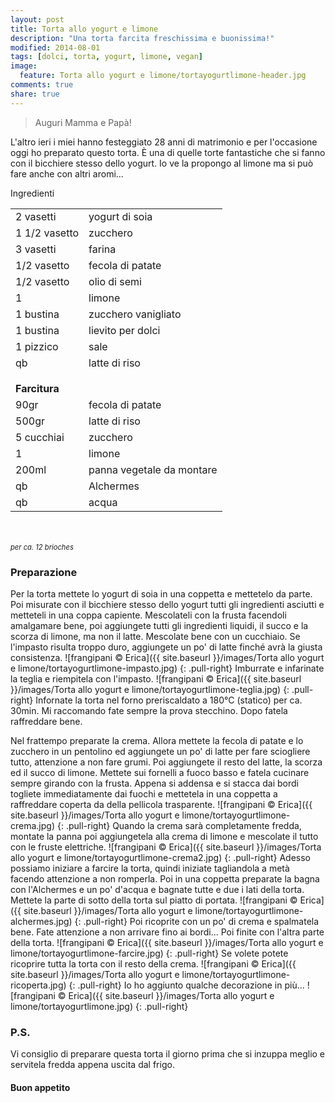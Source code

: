 ```yaml
---
layout: post
title: Torta allo yogurt e limone
description: "Una torta farcita freschissima e buonissima!"
modified: 2014-08-01
tags: [dolci, torta, yogurt, limone, vegan]
image:
  feature: Torta allo yogurt e limone/tortayogurtlimone-header.jpg
comments: true
share: true
---
```


> Auguri Mamma e Papà!

L'altro ieri i miei hanno festeggiato 28 anni di matrimonio e per l'occasione oggi ho preparato questo torta. È una di quelle torte fantastiche che si fanno con il bicchiere stesso dello yogurt. Io ve la propongo al limone ma si può fare anche con altri aromi...


<div class="ingredients">
  <div class="ingredients-title">Ingredienti</div>
  <table>
    <tbody>
      <tr>
        <td>2 vasetti</td>
        <td>yogurt di soia</td>
      </tr>
      <tr>
        <td>1 1/2 vasetto</td>
        <td>zucchero</td>
      </tr>
      <tr>
        <td>3 vasetti</td>
        <td>farina</td>
      </tr>
      <tr>
        <td>1/2 vasetto</td>
        <td>fecola di patate</td>
      </tr>
      <tr>
        <td>1/2 vasetto</td>
        <td>olio di semi</td>
      </tr>
      <tr>
        <td>1</td>
        <td>limone</td>
      </tr>
      <tr>
        <td>1 bustina</td>
        <td>zucchero vanigliato</td>
      </tr>
      <tr>
        <td>1 bustina</td>
        <td>lievito per dolci</td>
      </tr>
      <tr>
        <td>1 pizzico</td>
        <td>sale</td>
      </tr>
      <tr>
        <td>qb</td>
        <td>latte di riso</td>
      </tr>
      <tr style="height: 15px;"></tr>
      <tr>          
        <td colspan="2"><b>Farcitura</b></td>
      </tr>
      <tr>
        <td>90gr</td>
        <td>fecola di patate</td>
      </tr>
      <tr>
        <td>500gr</td>
        <td>latte di riso</td>
      </tr>
      <tr>
        <td>5 cucchiai</td>
        <td>zucchero</td>
      </tr>
      <tr>
        <td>1</td>
        <td>limone</td>
      </tr>
      <tr>
        <td>200ml</td>
        <td>panna vegetale da montare</td>
      </tr>
      <tr>
        <td>qb</td>
        <td>Alchermes</td>
      </tr>
      <tr>
        <td>qb</td>
        <td>acqua</td>
      </tr>
    </tbody>
  </table>
  <br></br>
   <i class="pull-right" style="font-size: 80%;">per ca. 12 brioches</i>
</div>


<h3>
  <font color="grey">
    <i class="icon-cogs"></i>
  </font> Preparazione
</h3>

Per la torta mettete lo yogurt di soia in una coppetta e mettetelo da parte. Poi misurate con il bicchiere stesso dello yogurt tutti gli ingredienti asciutti e metteteli in una coppa capiente. Mescolateli con la frusta facendoli amalgamare bene, poi aggiungete tutti gli ingredienti liquidi, il succo e la scorza di limone, ma non il latte. Mescolate bene con un cucchiaio. Se l'impasto risulta troppo duro, aggiungete un po' di latte finché avrà la giusta consistenza.
![frangipani © Erica]({{ site.baseurl }}/images/Torta allo yogurt e limone/tortayogurtlimone-impasto.jpg)
{: .pull-right}
Imburrate e infarinate la teglia e riempitela con l'impasto.
![frangipani © Erica]({{ site.baseurl }}/images/Torta allo yogurt e limone/tortayogurtlimone-teglia.jpg)
{: .pull-right}
Infornate la torta nel forno preriscaldato a 180°C (statico) per ca. 30min. Mi raccomando fate sempre la prova stecchino. Dopo fatela raffreddare bene.

Nel frattempo preparate la crema. Allora mettete la fecola di patate e lo zucchero in un pentolino ed aggiungete un po' di latte per fare sciogliere tutto, attenzione a non fare grumi. Poi aggiungete il resto del latte, la scorza ed il succo di limone. Mettete sui fornelli a fuoco basso e fatela cucinare sempre girando con la frusta. Appena si addensa e si stacca dai bordi togliete immediatamente dai fuochi e mettetela in una coppetta a raffreddare coperta da della pellicola trasparente.
![frangipani © Erica]({{ site.baseurl }}/images/Torta allo yogurt e limone/tortayogurtlimone-crema.jpg)
{: .pull-right}
Quando la crema sarà completamente fredda, montate la panna poi aggiungetela alla crema di limone e mescolate il tutto con le fruste elettriche.
![frangipani © Erica]({{ site.baseurl }}/images/Torta allo yogurt e limone/tortayogurtlimone-crema2.jpg)
{: .pull-right}
Adesso possiamo iniziare a farcire la torta, quindi iniziate tagliandola a metà facendo attenzione a non romperla. Poi in una coppetta preparate la bagna con l'Alchermes e un po' d'acqua e bagnate tutte e due i lati della torta. Mettete la parte di sotto della torta sul piatto di portata.
![frangipani © Erica]({{ site.baseurl }}/images/Torta allo yogurt e limone/tortayogurtlimone-alchermes.jpg)
{: .pull-right}
Poi ricoprite con un po' di crema e spalmatela bene. Fate attenzione a non arrivare fino ai bordi... Poi finite con l'altra parte della torta.
![frangipani © Erica]({{ site.baseurl }}/images/Torta allo yogurt e limone/tortayogurtlimone-farcire.jpg)
{: .pull-right}
Se volete potete ricoprire tutta la torta con il resto della crema.
![frangipani © Erica]({{ site.baseurl }}/images/Torta allo yogurt e limone/tortayogurtlimone-ricoperta.jpg)
{: .pull-right}
Io ho aggiunto qualche decorazione in più...
![frangipani © Erica]({{ site.baseurl }}/images/Torta allo yogurt e limone/tortayogurtlimone.jpg)
{: .pull-right}

<h3>
  <font color="#FFCC00">
    <i class="icon-lightbulb"></i>
  </font> P.S.
</h3>

Vi consiglio di preparare questa torta il giorno prima che si inzuppa meglio e servitela fredda appena uscita dal frigo.

<h4>Buon appetito
  <font color="red">
    <i class="icon-smile"></i>
  </font>
</h4>

